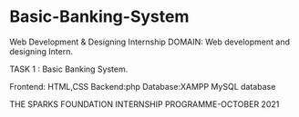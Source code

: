 # Basic-Banking-System

Web Development & Designing Internship
DOMAIN: Web development and designing Intern.

TASK 1 : Basic Banking System.

Frontend: HTML,CSS
Backend:php
Database:XAMPP MySQL database



THE SPARKS FOUNDATION INTERNSHIP PROGRAMME-OCTOBER 2021

